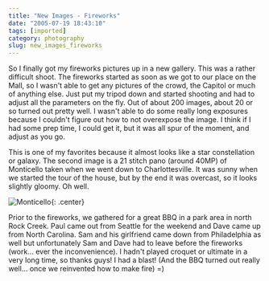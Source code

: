 ```yaml
---
title: "New Images - Fireworks"
date: "2005-07-19 18:43:10"
tags: [imported]
category: photography
slug: new_images_fireworks
---
```


So I finally got my fireworks pictures up in a new gallery. This was a rather
difficult shoot. The fireworks started as soon as we got to our place on the
Mall, so I wasn't able to get any pictures of the crowd, the Capitol or much of
anything else. Just put my tripod down and started shooting and had to adjust
all the parameters on the fly. Out of about 200 images, about 20 or so turned
out pretty well. I wasn't able to do some really long exposures because I
couldn't figure out how to not overexpose the image. I think if I had some prep
time, I could get it, but it was all spur of the moment, and adjust as you go.

This is one of my favorites because it almost looks like a star constellation or
galaxy. The second image is a 21 stitch pano (around 40MP) of Monticello taken
when we went down to Charlottesville. It was sunny when we started the tour of
the house, but by the end it was overcast, so it looks slightly gloomy. Oh well.

![Monticello]({filename}/images/2005/Monticello.jpg){: .center}

Prior to the fireworks, we gathered for a great BBQ in a park area in north Rock
Creek. Paul came out from Seattle for the weekend and Dave came up from North
Carolina. Sam and his girlfriend came down from Philadelphia as well but
unfortunately Sam and Dave had to leave before the fireworks (work... ever the
inconvenience). I hadn't played croquet or ultimate in a very long time, so
thanks guys! I had a blast! (And the BBQ turned out really well... once we
reinvented how to make fire) =)
